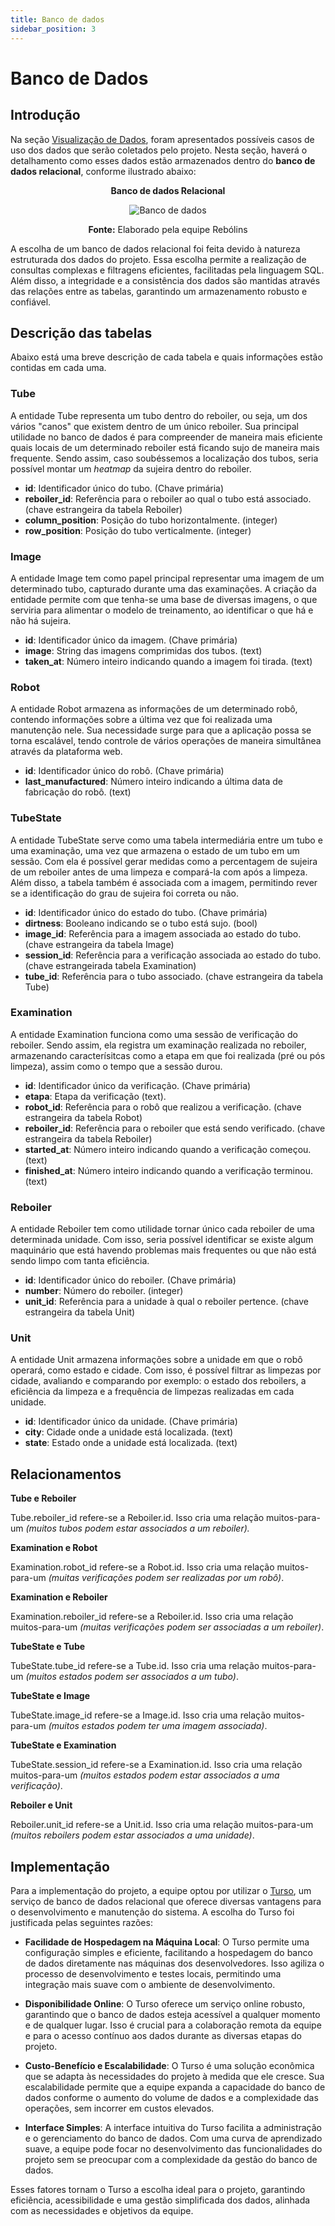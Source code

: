 ```yaml
---
title: Banco de dados
sidebar_position: 3
---
```


# Banco de Dados

## Introdução

Na seção [Visualização de Dados](../Sprint%203/Visualização%20de%20Dados.md), foram apresentados possíveis casos de uso dos dados que serão coletados pelo projeto. Nesta seção, haverá o detalhamento como esses dados estão armazenados dentro do **banco de dados relacional**, conforme ilustrado abaixo:

<div align="center">

**Banco de dados Relacional**

![Banco de dados](/img/banco-de-dados.png)


**Fonte:** Elaborado pela equipe Rebólins

</div>

A escolha de um banco de dados relacional foi feita devido à natureza estruturada dos dados do projeto. Essa escolha permite a realização de consultas complexas e filtragens eficientes, facilitadas pela linguagem SQL. Além disso, a integridade e a consistência dos dados são mantidas através das relações entre as tabelas, garantindo um armazenamento robusto e confiável.

## Descrição das tabelas

Abaixo está uma breve descrição de cada tabela e quais informações estão contidas em cada uma.


### Tube

A entidade Tube representa um tubo dentro do reboiler, ou seja, um dos vários "canos" que existem dentro de um único reboiler. Sua principal utilidade no banco de dados é para compreender de maneira mais eficiente quais locais de um determinado reboiler está ficando sujo de maneira mais frequente. Sendo assim, caso soubéssemos a localização dos tubos, seria possível montar um _heatmap_ da sujeira dentro do reboiler.

- **id**: Identificador único do tubo. (Chave primária)
- **reboiler_id**: Referência para o reboiler ao qual o tubo está associado. (chave estrangeira da tabela Reboiler)
- **column_position**: Posição do tubo horizontalmente. (integer)
- **row_position**: Posição do tubo verticalmente. (integer)


### Image

A entidade Image tem como papel principal representar uma imagem de um determinado tubo, capturado durante uma das examinações. A criação da entidade permite com que tenha-se uma base de diversas imagens, o que serviria para alimentar o modelo de treinamento, ao identificar o que há e não há sujeira. 

- **id**: Identificador único da imagem. (Chave primária)
- **image**: String das imagens comprimidas dos tubos. (text)
- **taken_at**: Número inteiro indicando quando a imagem foi tirada. (text)


### Robot

A entidade Robot armazena as informações de um determinado robô, contendo informações sobre a última vez que foi realizada uma manutenção nele. Sua necessidade surge para que a aplicação possa se torna escalável, tendo controle de vários operações de maneira simultânea através da plataforma web.

- **id**: Identificador único do robô. (Chave primária)
- **last_manufactured**: Número inteiro indicando a última data de fabricação do robô. (text)

### TubeState

A entidade TubeState serve como uma tabela intermediária entre um tubo e uma examinação, uma vez que armazena o estado de um tubo em um sessão. Com ela é possível gerar medidas como a percentagem de sujeira de um reboiler antes de uma limpeza e compará-la com após a limpeza. Além disso, a tabela também é associada com a imagem, permitindo rever se a identificação do grau de sujeira foi correta ou não.

- **id**: Identificador único do estado do tubo. (Chave primária)
- **dirtness**: Booleano indicando se o tubo está sujo. (bool)
- **image_id**: Referência para a imagem associada ao estado do tubo. (chave estrangeira da tabela Image)
- **session_id**: Referência para a verificação associada ao estado do tubo. (chave estrangeirada tabela Examination)
- **tube_id**: Referência para o tubo associado. (chave estrangeira da tabela Tube)

### Examination

A entidade Examination funciona como uma sessão de verificação do reboiler. Sendo assim, ela registra um examinação realizada no reboiler, armazenando caracterísitcas como a etapa em que foi realizada (pré ou pós limpeza), assim como o tempo que a sessão durou.

- **id**: Identificador único da verificação. (Chave primária)
- **etapa**: Etapa da verificação (text).
- **robot_id**: Referência para o robô que realizou a verificação. (chave estrangeira da tabela Robot)
- **reboiler_id**: Referência para o reboiler que está sendo verificado. (chave estrangeira da tabela Reboiler)
- **started_at**: Número inteiro indicando quando a verificação começou. (text)
- **finished_at**: Número inteiro indicando quando a verificação terminou. (text)

### Reboiler

A entidade Reboiler tem como utilidade tornar único cada reboiler de uma determinada unidade. Com isso, seria possível identificar se existe algum maquinário que está havendo problemas mais frequentes ou que não está sendo limpo com tanta eficiência. 

- **id**: Identificador único do reboiler. (Chave primária)
- **number**: Número do reboiler. (integer)
- **unit_id**: Referência para a unidade à qual o reboiler pertence. (chave estrangeira da tabela Unit)

### Unit

A entidade Unit armazena informações sobre a unidade em que o robô operará, como estado e cidade. Com isso, é possível filtrar as limpezas por cidade, avaliando e comparando por exemplo: o estado dos reboilers, a eficiência da limpeza e a frequência de limpezas realizadas em cada unidade.

- **id**: Identificador único da unidade. (Chave primária)
- **city**: Cidade onde a unidade está localizada. (text)
- **state**: Estado onde a unidade está localizada. (text)

## Relacionamentos

**Tube e Reboiler**

Tube.reboiler_id refere-se a Reboiler.id. Isso cria uma relação muitos-para-um *(muitos tubos podem estar associados a um reboiler).*

**Examination e Robot**

Examination.robot_id refere-se a Robot.id. Isso cria uma relação muitos-para-um *(muitas verificações podem ser realizadas por um robô)*.

**Examination e Reboiler**

Examination.reboiler_id refere-se a Reboiler.id. Isso cria uma relação muitos-para-um *(muitas verificações podem ser associadas a um reboiler)*.

**TubeState e Tube**

TubeState.tube_id refere-se a Tube.id. Isso cria uma relação muitos-para-um *(muitos estados podem ser associados a um tubo)*.

**TubeState e Image**

TubeState.image_id refere-se a Image.id. Isso cria uma relação muitos-para-um *(muitos estados podem ter uma imagem associada)*.

**TubeState e Examination**

TubeState.session_id refere-se a Examination.id. Isso cria uma relação muitos-para-um *(muitos estados podem estar associados a uma verificação)*.

**Reboiler e Unit**

Reboiler.unit_id refere-se a Unit.id. Isso cria uma relação muitos-para-um *(muitos reboilers podem estar associados a uma unidade)*.

## Implementação

Para a implementação do projeto, a equipe optou por utilizar o [Turso](https://turso.tech/), um serviço de banco de dados relacional que oferece diversas vantagens para o desenvolvimento e manutenção do sistema. A escolha do Turso foi justificada pelas seguintes razões:

- **Facilidade de Hospedagem na Máquina Local**: O Turso permite uma configuração simples e eficiente, facilitando a hospedagem do banco de dados diretamente nas máquinas dos desenvolvedores. Isso agiliza o processo de desenvolvimento e testes locais, permitindo uma integração mais suave com o ambiente de desenvolvimento.

- **Disponibilidade Online**: O Turso oferece um serviço online robusto, garantindo que o banco de dados esteja acessível a qualquer momento e de qualquer lugar. Isso é crucial para a colaboração remota da equipe e para o acesso contínuo aos dados durante as diversas etapas do projeto.

- **Custo-Benefício e Escalabilidade**: O Turso é uma solução econômica que se adapta às necessidades do projeto à medida que ele cresce. Sua escalabilidade permite que a equipe expanda a capacidade do banco de dados conforme o aumento do volume de dados e a complexidade das operações, sem incorrer em custos elevados.

- **Interface Simples**: A interface intuitiva do Turso facilita a administração e o gerenciamento do banco de dados. Com uma curva de aprendizado suave, a equipe pode focar no desenvolvimento das funcionalidades do projeto sem se preocupar com a complexidade da gestão do banco de dados.

Esses fatores tornam o Turso a escolha ideal para o projeto, garantindo eficiência, acessibilidade e uma gestão simplificada dos dados, alinhada com as necessidades e objetivos da equipe.





